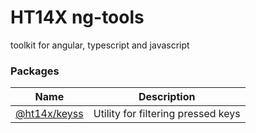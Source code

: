 # HT14X ng-tools

toolkit for angular, typescript and javascript

### Packages

| Name                                   | Description                        |
| -------------------------------------- | ---------------------------------- |
| [@ht14x/keyss](./libs/keyss/README.md) | Utility for filtering pressed keys |

